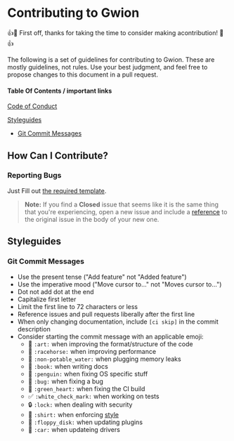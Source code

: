 # Contributing to Gwion

:+1::tada: First off, thanks for taking the time to consider making acontribution! :tada::+1:

The following is a set of guidelines for contributing to Gwion. These are mostly guidelines, not rules. Use your best judgment, and feel free to propose changes to this document in a pull request.

#### Table Of Contents / important links 

[Code of Conduct](CODE_OF_CONDUCT.md)

<!-- [What should I know before I get started?](#what-should-i-know-before-i-get-started)
you should have soundpipe installed

[How Can I Contribute?](#how-can-i-contribute)
  * [Reporting Bugs](#reporting-bugs)
  * [Suggesting Enhancements](#suggesting-enhancements)
  * [Your First Code Contribution](#your-first-code-contribution)
  * [Pull Requests](#pull-requests)
-->

[Styleguides](#styleguides)
  * [Git Commit Messages](#git-commit-messages)

<!--
  * [C Styleguide](#javascript-styleguide)

  * [Yacc Styleguide](#yacc-styleguide)

  * [Bison Styleguide](#bison-styleguide)

  * [lua Styleguide](#lua-styleguide)

  * [Shell Styleguide](#shell-styleguide)

  * [Documentation Styleguide](#documentation-styleguide)

[Additional Notes](#additional-notes)
  * [Issue and Pull Request Labels](#issue-and-pull-request-labels)
up-for_grabs and the like
-->

## How Can I Contribute?

### Reporting Bugs
<!--
This section guides you through submitting a bug report for Atom. Following these guidelines helps maintainers and the community understand your report :pencil:, reproduce the behavior :computer: :computer:, and find related reports :mag_right:.

Before creating bug reports, please check [this list](#before-submitting-a-bug-report) as you might find out that you don't need to create one.

When you are creating a bug report, please [include as many details as possible](#how-do-i-submit-a-good-bug-report).
-->
Just Fill out [the required template](ISSUE_TEMPLATE.md).

> **Note:** If you find a **Closed** issue that seems like it is the same thing that you're experiencing, open a new issue and 
include a [reference](https://help.github.com/articles/autolinked-references-and-urls/#issues-and-pull-requests) to the original issue in the body of your new one.

## Styleguides

### Git Commit Messages

* Use the present tense ("Add feature" not "Added feature")
* Use the imperative mood ("Move cursor to..." not "Moves cursor to...")
* Dot not add dot at the end
* Capitalize first letter
* Limit the first line to 72 characters or less
* Reference issues and pull requests liberally after the first line
* When only changing documentation, include `[ci skip]` in the commit description
* Consider starting the commit message with an applicable emoji:
    * :art:               `:art:`               when improving the format/structure of the code
    * :racehorse:         `:racehorse:`         when improving performance
    * :non-potable_water: `:non-potable_water:` when plugging memory leaks
    * :book:              `:book:`              when writing docs
    * :penguin:           `:penguin:`           when fixing OS specific stuff
    * :bug:               `:bug:`               when fixing a bug
    * :green_heart:       `:green_heart:`       when fixing the CI build
    * :white_check_mark:  `:white_check_mark:`  when working on tests
    * :lock:              `:lock:`              when dealing with security
    * :shirt:             `:shirt:`             when enforcing [style](#styleguides)
    * :floppy_disk:       `:floppy_disk:`       when updating plugins
    * :car:               `:car:`               when updateing drivers
